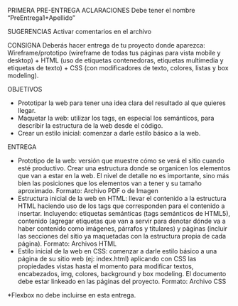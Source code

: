 PRIMERA PRE-ENTREGA
ACLARACIONES
Debe tener el nombre “PreEntrega1+Apellido”

SUGERENCIAS
Activar comentarios en el archivo

CONSIGNA
Deberás hacer entrega de tu proyecto donde aparezca: Wireframe/prototipo (wireframe de todas tus páginas para vista mobile y desktop) + HTML (uso de etiquetas contenedoras, etiquetas multimedia y etiquetas de texto) + CSS (con modificadores de texto, colores, listas y box modeling).

OBJETIVOS
- Prototipar la web para tener una idea clara del resultado al que quieres llegar.
- Maquetar la web: utilizar los tags, en especial los semánticos, para describir la estructura de la web desde el código.
- Crear un estilo inicial: comenzar a darle estilo básico a la web.

ENTREGA
- Prototipo de la web: versión que muestre cómo se verá el sitio cuando esté productivo. Crear una estructura donde se organicen los elementos que van a estar en la web. El nivel de detalle no es importante, sino más bien las posiciones que los elementos van a tener y su tamaño aproximado. Formato: Archivo PDF o de Imagen
- Estructura inicial de la web en HTML: llevar el contenido a la estructura HTML haciendo uso de los tags que corresponden para el contenido a insertar. Incluyendo: etiquetas semánticas (tags semánticos de HTML5), contenido (agregar etiquetas que van a servir para denotar dónde va a haber contenido como imágenes, párrafos y titulares) y páginas (incluir las secciones del sitio ya maquetadas con la estructura propia de cada página). Formato: Archivos HTML
- Estilo inicial de la web en CSS: comenzar a darle estilo básico a una página de su sitio web (ej: index.html) aplicando con CSS las propiedades vistas hasta el momento para modificar textos, encabezados, img, colores, background y box modeling. El documento debe estar linkeado en las páginas del proyecto. Formato: Archivo CSS

*Flexbox no debe incluirse en esta entrega.